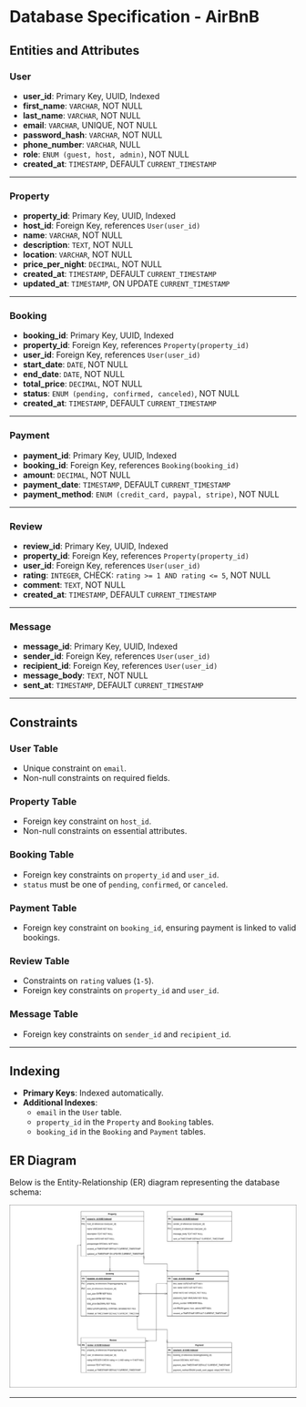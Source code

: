 # Database Specification - AirBnB

## Entities and Attributes

### User

- **user_id**: Primary Key, UUID, Indexed
- **first_name**: `VARCHAR`, NOT NULL
- **last_name**: `VARCHAR`, NOT NULL
- **email**: `VARCHAR`, UNIQUE, NOT NULL
- **password_hash**: `VARCHAR`, NOT NULL
- **phone_number**: `VARCHAR`, NULL
- **role**: `ENUM (guest, host, admin)`, NOT NULL
- **created_at**: `TIMESTAMP`, DEFAULT `CURRENT_TIMESTAMP`

---

### Property

- **property_id**: Primary Key, UUID, Indexed
- **host_id**: Foreign Key, references `User(user_id)`
- **name**: `VARCHAR`, NOT NULL
- **description**: `TEXT`, NOT NULL
- **location**: `VARCHAR`, NOT NULL
- **price_per_night**: `DECIMAL`, NOT NULL
- **created_at**: `TIMESTAMP`, DEFAULT `CURRENT_TIMESTAMP`
- **updated_at**: `TIMESTAMP`, ON UPDATE `CURRENT_TIMESTAMP`

---

### Booking

- **booking_id**: Primary Key, UUID, Indexed
- **property_id**: Foreign Key, references `Property(property_id)`
- **user_id**: Foreign Key, references `User(user_id)`
- **start_date**: `DATE`, NOT NULL
- **end_date**: `DATE`, NOT NULL
- **total_price**: `DECIMAL`, NOT NULL
- **status**: `ENUM (pending, confirmed, canceled)`, NOT NULL
- **created_at**: `TIMESTAMP`, DEFAULT `CURRENT_TIMESTAMP`

---

### Payment

- **payment_id**: Primary Key, UUID, Indexed
- **booking_id**: Foreign Key, references `Booking(booking_id)`
- **amount**: `DECIMAL`, NOT NULL
- **payment_date**: `TIMESTAMP`, DEFAULT `CURRENT_TIMESTAMP`
- **payment_method**: `ENUM (credit_card, paypal, stripe)`, NOT NULL

---

### Review

- **review_id**: Primary Key, UUID, Indexed
- **property_id**: Foreign Key, references `Property(property_id)`
- **user_id**: Foreign Key, references `User(user_id)`
- **rating**: `INTEGER`, CHECK: `rating >= 1 AND rating <= 5`, NOT NULL
- **comment**: `TEXT`, NOT NULL
- **created_at**: `TIMESTAMP`, DEFAULT `CURRENT_TIMESTAMP`

---

### Message

- **message_id**: Primary Key, UUID, Indexed
- **sender_id**: Foreign Key, references `User(user_id)`
- **recipient_id**: Foreign Key, references `User(user_id)`
- **message_body**: `TEXT`, NOT NULL
- **sent_at**: `TIMESTAMP`, DEFAULT `CURRENT_TIMESTAMP`

---

## Constraints

### User Table

- Unique constraint on `email`.
- Non-null constraints on required fields.

### Property Table

- Foreign key constraint on `host_id`.
- Non-null constraints on essential attributes.

### Booking Table

- Foreign key constraints on `property_id` and `user_id`.
- `status` must be one of `pending`, `confirmed`, or `canceled`.

### Payment Table

- Foreign key constraint on `booking_id`, ensuring payment is linked to valid bookings.

### Review Table

- Constraints on `rating` values (`1-5`).
- Foreign key constraints on `property_id` and `user_id`.

### Message Table

- Foreign key constraints on `sender_id` and `recipient_id`.

---

## Indexing

- **Primary Keys**: Indexed automatically.
- **Additional Indexes**:
  - `email` in the `User` table.
  - `property_id` in the `Property` and `Booking` tables.
  - `booking_id` in the `Booking` and `Payment` tables.

## ER Diagram

Below is the Entity-Relationship (ER) diagram representing the database schema:

![ER Diagram](ERD/Airbnb_ER_Diagram.png)

---
